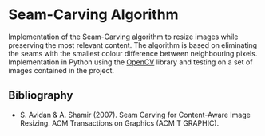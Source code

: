 # Seam-Carving Algorithm

Implementation of the Seam-Carving algorithm to resize images while preserving the most relevant content. The algorithm is based on eliminating the seams with the smallest colour difference between neighbouring pixels. Implementation in Python using the [OpenCV](https://docs.opencv.org/4.x/index.html) library and testing on a set of images contained in the project.

## Bibliography

- S. Avidan & A. Shamir (2007). Seam Carving for Content-Aware Image Resizing. ACM Transactions on Graphics (ACM T GRAPHIC).
